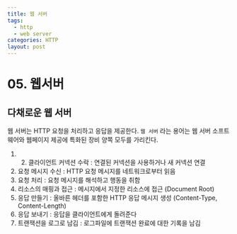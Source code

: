 ```yaml
---
title: 웹 서버
tags:
  - http
  - web server
categories: HTTP
layout: post
---
```


# 05. 웹서버

## 다채로운 웹 서버

웹 서버는 HTTP 요청을 처리하고 응답을 제공한다. `웹 서버` 라는 용어는 웹 서버 소프트웨어와 웹페이지 제공에 특화된 장비 양쪽 모두를 가리킨다.

1. 2. 클라이언트 커넥션 수락 : 연결된 커넥션을 사용하거나 새 커넥션 연결
3. 요청 메시지 수신 : HTTP 요청 메시지를 네트워크로부터 읽음
4. 요청 처리 : 요청 메시지를 해석하고 행동을 취함
5. 리소스의 매핑과 접근 : 메시지에서 지정한 리소스에 접근 \(Document Root\)
6. 응답 만들기 : 올바른 헤더를 포함한 HTTP 응답 메시지 생성 \(Content-Type, Content-Length\)
7. 응답 보내기 : 응답을 클라이언트에게 돌려준다
8. 트랜잭션을 로그로 남김 : 로그파일에 트랜잭션 완료에 대한 기록을 남김

